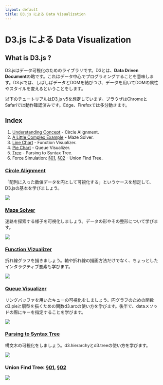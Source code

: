 ```yaml
---
layout: default
title: D3.js による Data Visualization
---
```



# D3.js による Data Visualization

## What is D3.js ?


D3.jsはデータ可視化のためのライブラリです。D3とは、**Data Driven Document**の略です。これはデータ中心でプログラミングすることを意味します。D3.jsでは、しばしばデータとDOMを結びつけ、データを用いてDOMの属性やスタイルを変えるということをします。

以下のチュートリアルはD3.js v5を想定しています。ブラウザはChromeとSafariでは動作確認済みです。Edge、Firefoxでは多分動きます。

## Index

1. [Understanding Concept](./Part01) - Circle Alignment.
2. [A Little Complex Example](./Part02) - Maze Solver.
3. [Line Chart](./Part03) - Function Visualizer.
4. [Pie Chart](./Part04) - Queue Visualizer.
5. [Tree](./Part05) - Parsing to Syntax Tree.
6. Force Simulation: [&sect;01](./Part06_01), [&sect;02](./Part06_02) - Union Find Tree.


### [Circle Alignment](./Part01)

「配列に入った数値データを円として可視化する」というケースを想定して、D3.jsの基本を学びましょう。

<img src="img/circle_alignment.png">


### [Maze Solver](./Part02)

迷路を探索する様子を可視化しましょう。データの形やその整形について学びます。

<img src="img/maze.png">


### [Function Vizualizer](./Part03)

折れ線グラフを描きましょう。軸や折れ線の描画方法だけでなく、ちょっとしたインタラクティブ要素も学びます。

<img src="img/sinc.svg">



### [Queue Visualizer](./Part04)

リングバッファを用いたキューの可視化をしましょう。円グラフのための関数d3.pieと扇型を描くための関数d3.arcの使い方を学びます。後半で、dataメソッドの際にキーを指定することを学びます。

<img src="img/queue.svg">

### [Parsing to Syntax Tree](./Part05) 

構文木の可視化をしましょう。d3.hierarchyとd3.treeの使い方を学びます。

<img src="img/parser.svg">


### Union Find Tree: [&sect;01](./Part06_01), [&sect;02](./Part06_02)

<img src="img/unionfind.png">
